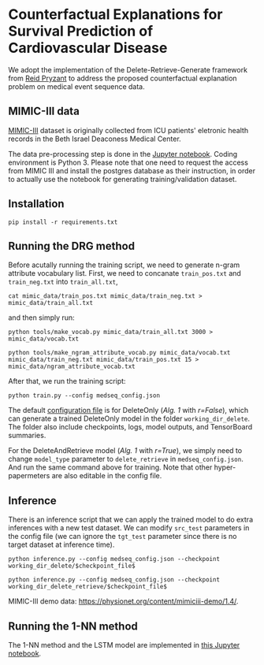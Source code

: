 # Counterfactual Explanations for Survival Prediction of Cardiovascular Disease
We adopt the implementation of the Delete-Retrieve-Generate framework from [Reid Pryzant](https://github.com/rpryzant/delete_retrieve_generate) to address the proposed counterfactual explanation problem on medical event sequence data.

## MIMIC-III data 
[MIMIC-III](https://mimic.physionet.org/gettingstarted/overview/) dataset is originally collected from ICU patients' eletronic health records in the Beth Israel Deaconess Medical Center. 

The data pre-processing step is done in the [Jupyter notebook](./notebooks/1-data-preprocessing.ipynb). Coding environment is Python 3. Please note that one need to request the access from MIMIC III and install the postgres database as their instruction, in order to actually use the notebook for generating training/validation dataset.


## Installation

`pip install -r requirements.txt`

## Running the DRG method

Before acutally running the training script, we need to generate n-gram attribute vocabulary list. First, we need to concanate `train_pos.txt` and `train_neg.txt` into `train_all.txt`,

```
cat mimic_data/train_pos.txt mimic_data/train_neg.txt > mimic_data/train_all.txt
```

and then simply run:
```
python tools/make_vocab.py mimic_data/train_all.txt 3000 > mimic_data/vocab.txt

python tools/make_ngram_attribute_vocab.py mimic_data/vocab.txt mimic_data/train_neg.txt mimic_data/train_pos.txt 15 > mimic_data/ngram_attribute_vocab.txt
```

After that, we run the training script: 

```
python train.py --config medseq_config.json
```

The default [configuration file](./medseq_config.json) is for DeleteOnly (*Alg. 1* with *r=False*), which can generate a trained DeleteOnly model in the folder `working_dir_delete`. The folder also include checkpoints, logs, model outputs, and TensorBoard summaries.  


For the DeleteAndRetrieve model (*Alg. 1* with *r=True*), we simply need to change `model_type` parameter to `delete_retrieve` in `medseq_config.json`. And run the same command above for training. Note that other hyper-papermeters are also editable in the config file. 

## Inference
There is an inference script that we can apply the trained model to do extra inferences with a new test dataset. We can modify `src_test` parameters in the config file (we can ignore the `tgt_test` parameter since there is no target dataset at inference time).

```
python inference.py --config medseq_config.json --checkpoint working_dir_delete/$checkpoint_file$

python inference.py --config medseq_config.json --checkpoint working_dir_delete_retrieve/$checkpoint_file$
```

MIMIC-III demo data: https://physionet.org/content/mimiciii-demo/1.4/. 


## Running the 1-NN method
The 1-NN method and the LSTM model are implemented in [this Jupyter notebook](./notebooks). 
